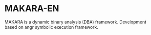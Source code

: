 # MAKARA-EN

MAKARA is a dynamic binary analysis (DBA) framework. Development based on angr symbolic execution framework.